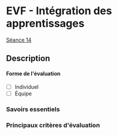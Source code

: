 # EVF - Intégration des apprentissages

[Séance 14](../../../01-deroulement/14/)

## Description


#### Forme de l'évaluation

* [ ] Individuel
* [ ] Équipe

### Savoirs essentiels



### Principaux critères d'évaluation

